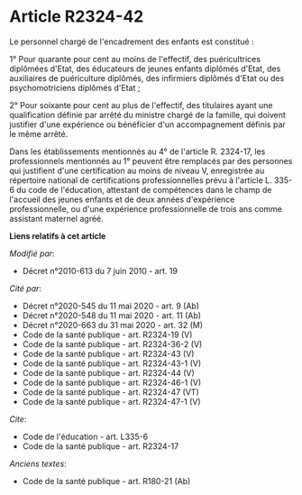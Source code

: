 # Article R2324-42

Le personnel chargé de l'encadrement des enfants est constitué : 

1° Pour quarante pour cent au moins de l'effectif, des puéricultrices diplômées d'Etat, des éducateurs de jeunes enfants
diplômés d'Etat, des auxiliaires de puériculture diplômés, des infirmiers diplômés d'Etat ou des psychomotriciens diplômés
d'Etat ; 

2° Pour soixante pour cent au plus de l'effectif, des titulaires ayant une qualification définie par arrêté du ministre
chargé de la famille, qui doivent justifier d'une expérience ou bénéficier d'un accompagnement définis par le même arrêté. 

Dans les établissements mentionnés au 4° de l'article R. 2324-17, les professionnels mentionnés au 1° peuvent être remplacés
par des personnes qui justifient d'une certification au moins de niveau V, enregistrée au répertoire national de
certifications professionnelles prévu à l'article L. 335-6 du code de l'éducation, attestant de compétences dans le champ de
l'accueil des jeunes enfants et de deux années d'expérience professionnelle, ou d'une expérience professionnelle de trois ans
comme assistant maternel agréé.

**Liens relatifs à cet article**

_Modifié par_:

  - Décret n°2010-613 du 7 juin 2010 - art. 19

_Cité par_:

  - Décret n°2020-545 du 11 mai 2020 - art. 9 (Ab)
  - Décret n°2020-548 du 11 mai 2020 - art. 11 (Ab)
  - Décret n°2020-663 du 31 mai 2020 - art. 32 (M)
  - Code de la santé publique - art. R2324-19 (V)
  - Code de la santé publique - art. R2324-36-2 (V)
  - Code de la santé publique - art. R2324-43 (V)
  - Code de la santé publique - art. R2324-43-1 (V)
  - Code de la santé publique - art. R2324-44 (V)
  - Code de la santé publique - art. R2324-46-1 (V)
  - Code de la santé publique - art. R2324-47 (VT)
  - Code de la santé publique - art. R2324-47-1 (V)

_Cite_:

  - Code de l'éducation - art. L335-6
  - Code de la santé publique - art. R2324-17

_Anciens textes_:

  - Code de la santé publique - art. R180-21 (Ab)
